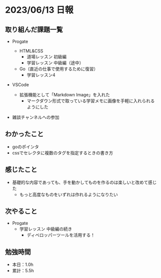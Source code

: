 # 2023/06/13 日報

## 取り組んだ課題一覧

- Progate
  - HTML&CSS
    - 道場レッスン 初級編
    - 学習レッスン 中級編（途中）
  - Go（直近の仕事で使用するために復習）
    - 学習レッスン4

- VSCode
  - 拡張機能として「Markdown Image」を入れた
    - マークダウン形式で取っている学習メモに画像を手軽に入れられるようにした

- 雑談チャンネルへの参加

## わかったこと

- goのポインタ
- cssでセレクタに複数のタグを指定するときの書き方

## 感じたこと

- 基礎的な内容であっても、手を動かしてものを作るのは楽しいと改めて感じた
  - もっと高度なものをいずれは作れるようになりたい

## 次やること

- Progate
  - 学習レッスン 中級編の続き
    - ディベロッパーツールを活用する！

## 勉強時間

- 本日：1.0h
- 累計：5.5h
